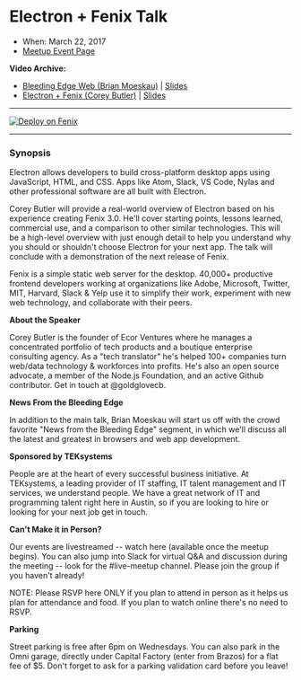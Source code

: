 # Electron + Fenix Talk

- When: March 22, 2017
- [Meetup Event Page](https://www.meetup.com/bleeding-edge-web/events/238430935/)

**Video Archive:**
- [Bleeding Edge Web (Brian Moeskau)](https://www.youtube.com/watch?v=KsoNGVScd_c&t=1325s) | [Slides](http://edgeatx.github.io/slides/2017/03-mar/)
- [Electron + Fenix (Corey Butler)](https://www.youtube.com/watch?v=KsoNGVScd_c&t=2630s) | [Slides](https://coreybutler.github.io/talk-electron-fenix/slides/2017/03-mar-electron/)

---

[![Deploy on Fenix](https://cdn.author.io/fenix/smallbadge.png)](https://goo.gl/6LdPZw)

---

### Synopsis

Electron allows developers to build cross-platform desktop apps using JavaScript, HTML, and CSS. Apps like Atom, Slack, VS Code, Nylas and other professional software are all built with Electron.

Corey Butler will provide a real-world overview of Electron based on his experience creating Fenix 3.0. He'll cover starting points, lessons learned, commercial use, and a comparison to other similar technologies. This will be a high-level overview with just enough detail to help you understand why you should or shouldn't choose Electron for your next app. The talk will conclude with a demonstration of the next release of Fenix.

Fenix is a simple static web server for the desktop. 40,000+ productive frontend developers working at organizations like Adobe, Microsoft, Twitter, MIT, Harvard, Slack & Yelp use it to simplify their work, experiment with new web technology, and collaborate with their peers.

**About the Speaker**

Corey Butler is the founder of Ecor Ventures where he manages a concentrated portfolio of tech products and a boutique enterprise consulting agency. As a "tech translator" he's helped 100+ companies turn web/data technology & workforces into profits. He's also an open source advocate, a member of the Node.js Foundation, and an active Github contributor. Get in touch at @goldglovecb.

**News From the Bleeding Edge**

In addition to the main talk, Brian Moeskau will start us off with the crowd favorite "News from the Bleeding Edge" segment, in which we'll discuss all the latest and greatest in browsers and web app development.

**Sponsored by TEKsystems**

People are at the heart of every successful business initiative. At TEKsystems, a leading provider of IT staffing, IT talent management and IT services, we understand people. We have a great network of IT and programming talent right here in Austin, so if you are looking to hire or looking for your next job get in touch.

**Can't Make it in Person?**

Our events are livestreamed -- watch here (available once the meetup begins). You can also jump into Slack for virtual Q&A and discussion during the meeting -- look for the #live-meetup channel. Please join the group if you haven't already!

NOTE: Please RSVP here ONLY if you plan to attend in person as it helps us plan for attendance and food. If you plan to watch online there's no need to RSVP.

**Parking**

Street parking is free after 6pm on Wednesdays. You can also park in the Omni garage, directly under Capital Factory (enter from Brazos) for a flat fee of $5. Don't forget to ask for a parking validation card before you leave!
